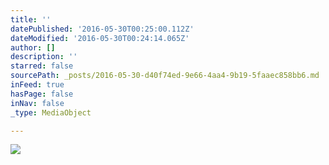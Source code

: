 ```yaml
---
title: ''
datePublished: '2016-05-30T00:25:00.112Z'
dateModified: '2016-05-30T00:24:14.065Z'
author: []
description: ''
starred: false
sourcePath: _posts/2016-05-30-d40f74ed-9e66-4aa4-9b19-5faaec858bb6.md
inFeed: true
hasPage: false
inNav: false
_type: MediaObject

---
```

![](https://the-grid-user-content.s3-us-west-2.amazonaws.com/183d5e9d-027a-411a-b686-60b2d54e8e9d.png)